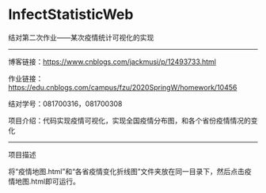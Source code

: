 # InfectStatisticWeb
结对第二次作业——某次疫情统计可视化的实现

-----

博客链接：https://www.cnblogs.com/jackmusi/p/12493733.html

作业链接：https://edu.cnblogs.com/campus/fzu/2020SpringW/homework/10456

结对学号：081700316，081700308

项目介绍：代码实现疫情可视化，实现全国疫情分布图，和各个省份疫情情况的变化

----
项目描述

将“疫情地图.html”和“各省疫情变化折线图”文件夹放在同一目录下，然后点击疫情地图.html即可运行。
